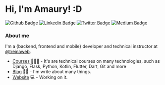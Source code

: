 # Hi, I'm Amaury! :D

[![Github Badge](https://img.shields.io/badge/-Github-000?style=flat-square&logo=Github&logoColor=white&link=https://github.com/amaurybsouza)](https://github.com/amaurybsouza)
[![Linkedin Badge](https://img.shields.io/badge/-LinkedIn-blue?style=flat-square&logo=Linkedin&logoColor=white&link=https://www.linkedin.com/in/amaurybsouza/)](https://www.linkedin.com/in/amaurybsouza/)
[![Twitter Badge](https://img.shields.io/badge/-Twitter-1ca0f1?style=flat-square&labelColor=1ca0f1&logo=twitter&logoColor=white&link=https://twitter.com/amaurybsouza)](https://twitter.com/amaurybsouza)
[![Medium Badge](https://img.shields.io/badge/medium-%2312100E.svg?&style=for-the-badge&logo=medium&logoColor=white=https://amaurybsouza.medium.com/)](https://amaurybsouza.medium.com/)

### About me
I'm a {backend, frontend and mobile} developer and technical instructor at [@treinaweb](https://www.treinaweb.com.br/).

- [Courses](https://www.treinaweb.com.br/cursos-online?q=fagner+pinheiro) 👨🏼‍🏫 - It's are technical courses on many technologies, such as Django, Flask, Python, Kotlin, Flutter, Dart, Git and more
- [Blog](https://www.treinaweb.com.br/blog/author/fagner-pinheiro/) ✍🏼 - I'm write about many things.
- [Website](https://fagnerpsantos.dev/) 💻 - Working on it.
